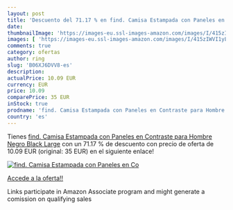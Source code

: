 ```yaml
---
layout: post
title: 'Descuento del 71.17 % en find. Camisa Estampada con Paneles en Co'
date: 
thumbnailImage: 'https://images-eu.ssl-images-amazon.com/images/I/415zIWVI1yL._SL200_.jpg'
images: [ 'https://images-eu.ssl-images-amazon.com/images/I/415zIWVI1yL._SL200_.jpg' ]
comments: true
category: ofertas
author: ring
slug: 'B06XJ6DVV8-es'
description:
actualPrice: 10.09 EUR
currency: EUR
price: 10.09
comparePrice: 35 EUR
inStock: true
prodname: 'find. Camisa Estampada con Paneles en Contraste para Hombre  Negro  Black   Large'
country: 'es'
---
```


Tienes [find. Camisa Estampada con Paneles en Contraste para Hombre  Negro  Black   Large](https://www.amazon.es/dp/B06XJ6DVV8/?tag=tolees-21) con un 71.17 % de descuento con precio de oferta de 10.09 EUR (original: 35 EUR) en el siguiente enlace!

[![find. Camisa Estampada con Paneles en Co](https://images-eu.ssl-images-amazon.com/images/I/415zIWVI1yL._SL200_.jpg)](https://www.amazon.es/dp/B06XJ6DVV8/?tag=tolees-21)

[Accede a la oferta!!](https://www.amazon.es/dp/B06XJ6DVV8/?tag=tolees-21)

Links participate in Amazon Associate program and might generate a comission on qualifying sales


